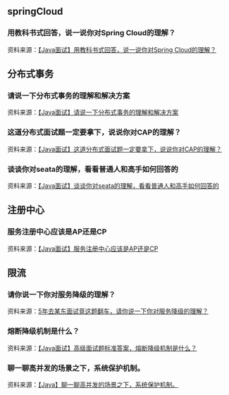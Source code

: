 ## springCloud

### 用教科书式回答，说一说你对Spring Cloud的理解？

资料来源：[【Java面试】用教科书式回答，说一说你对Spring Cloud的理解？](https://www.toutiao.com/video/7102608888628773383/?from_scene=all)

##  分布式事务


### 请说一下分布式事务的理解和解决方案

资料来源：[【Java面试】请说一下分布式事务的理解和解决方案](https://www.toutiao.com/video/7145705137972412935/?from_scene=all)


### 这道分布式面试题一定要拿下，说说你对CAP的理解？
资料来源：[【Java面试】这道分布式面试题一定要拿下，说说你对CAP的理解？](https://www.toutiao.com/video/7145278472452211208/?from_scene=all)

###  谈谈你对seata的理解，看看普通人和高手如何回答的

资料来源：[【Java面试】谈谈你对seata的理解，看看普通人和高手如何回答的](https://www.toutiao.com/video/7145278472452211208/?from_scene=all)

## 注册中心


### 服务注册中心应该是AP还是CP
资料来源：[【Java面试】服务注册中心应该是AP还是CP](https://www.toutiao.com/video/7071566821220057614/?from_scene=all)

## 限流


### 请你说一下你对服务降级的理解？
资料来源：[5年去某东面试竟这题翻车，请你说一下你对服务降级的理解？](https://www.toutiao.com/video/7143895258047185422/?from_scene=all)

### 熔断降级机制是什么？

资料来源：[【Java面试】高级面试题标准答案，熔断降级机制是什么？](https://www.toutiao.com/video/7198049383815119360/)

### 聊一聊高并发的场景之下，系统保护机制。

资料来源：[【Java】聊一聊高并发的场景之下，系统保护机制。](https://www.toutiao.com/video/7056704520352432676/?from_scene=all)